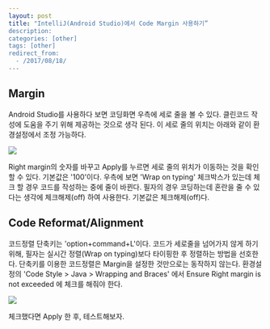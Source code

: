 ```yaml
---
layout: post
title: "IntelliJ(Android Studio)에서 Code Margin 사용하기”
description: 
categories: [other]
tags: [other]
redirect_from:
  - /2017/08/18/
---
```


## Margin

Android Studio를 사용하다 보면 코딩화면 우측에 세로 줄을 볼 수 있다. 클린코드 작성에 도움을 주기 위해 제공하는 것으로 생각 된다. 이 세로 줄의 위치는 아래와 같이 환경설정에서 조정 가능하다.

![](https://ovso.github.io/images/2017-05-24-code-margin-01.png)

Right margin의 숫자를 바꾸고 Apply를 누르면 세로 줄의 위치가 이동하는 것을 확인할 수 있다. 기본값은 '100'이다. 우측에 보면 'Wrap on typing' 체크박스가 있는데 체크 할 경우 코드를 작성하는 중에 줄이 바뀐다. 필자의 경우 코딩하는데 혼란을 줄 수 있다는 생각에 체크해제(off) 하여 사용한다. 기본값은 체크해제(off)다.



## Code Reformat/Alignment

코드정렬 단축키는 'option+command+L'이다. 코드가 세로줄을 넘어가지 않게 하기 위해, 필자는 실시간 정렬(Wrap on typing)보다 타이핑한 후 정렬하는 방법을 선호한다. 단축키를 이용한 코드정렬은 Margin을 설정한 것만으로는 동작하지 않는다. 환경설정의 'Code Style > Java > Wrapping and Braces' 에서 Ensure Right margin is not exceeded 에 체크를 해줘야 한다.

![](https://ovso.github.io/images/2017-05-24-code-margin-02.png)

체크했다면 Apply 한 후, 테스트해보자.